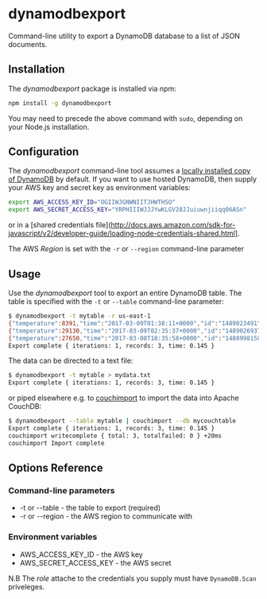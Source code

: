 # dynamodbexport

Command-line utility to export a DynamoDB database to a list of JSON documents.

## Installation

The *dynamodbexport* package is installed via npm:

```sh
npm install -g dynamodbexport
```

You may need to precede the above command with `sudo`, depending on your Node.js installation.

## Configuration

The *dynamodbexport* command-line tool assumes a [locally installed copy of DynamoDB](http://docs.aws.amazon.com/amazondynamodb/latest/developerguide/DynamoDBLocal.html) by default. If you want to use hosted DynamoDB, then
supply your AWS key and secret key as environment variables:

```sh
export AWS_ACCESS_KEY_ID="OGIIWJGNWNIITJHWTHSO"
export AWS_SECRET_ACCESS_KEY="YRPHIIIWJJJYwKLGV28JJuiuwnjiiqq06ASn"
```

or in a [shared credentials file](http://docs.aws.amazon.com/sdk-for-javascript/v2/developer-guide/loading-node-credentials-shared.html].

The AWS *Region* is set with the `-r` or `--region` command-line parameter

## Usage

Use the *dynamodbexport* tool to export an entire DynamoDB table. The table is specified with the `-t` or `--table` command-line parameter:

```sh
$ dynamodbexport -t mytable -r us-east-1
{"temperature":8391,"time":"2017-03-09T01:38:11+0000","id":"1489023491"}
{"temperature":29130,"time":"2017-03-09T02:35:37+0000","id":"1489026937"}
{"temperature":27650,"time":"2017-03-08T18:35:58+0000","id":"1488998158"}
Export complete { iterations: 1, records: 3, time: 0.145 }
```

The data can be directed to a text file:

```sh
$ dynamodbexport -t mytable > mydata.txt
Export complete { iterations: 1, records: 3, time: 0.145 }
```

or piped elsewhere e.g. to [couchimport](https://www.npmjs.com/couchimport) to import the data into Apache CouchDB:

```sh
$ dynamodbexport --table mytable | couchimport --db mycouchtable 
Export complete { iterations: 1, records: 3, time: 0.145 }
couchimport writecomplete { total: 3, totalfailed: 0 } +20ms
couchimport Import complete
```

## Options Reference

### Command-line parameters

* -t or --table - the table to export (required)
* -r or --region - the AWS region to communicate with

### Environment variables

* AWS_ACCESS_KEY_ID - the AWS key
* AWS_SECRET_ACCESS_KEY - the AWS secret

N.B The *role* attache to the credentials you supply must have `DynamoDB.Scan` priveleges.